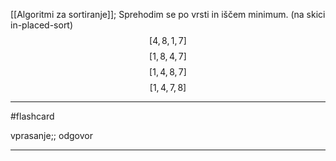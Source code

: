 [[Algoritmi za sortiranje]];
Sprehodim se po vrsti in iščem minimum. (na skici in-placed-sort)
$$[4, 8, 1, 7]$$
$$[1, 8, 4, 7]$$
$$[1, 4, 8, 7]$$
$$[1, 4, 7, 8]$$

---

#flashcard 

vprasanje;; odgovor

---
